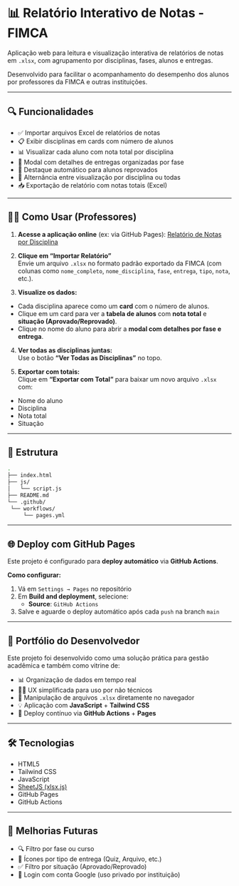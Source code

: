 # 📊 Relatório Interativo de Notas - FIMCA

Aplicação web para leitura e visualização interativa de relatórios de notas em `.xlsx`, com agrupamento por disciplinas, fases, alunos e entregas.

Desenvolvido para facilitar o acompanhamento do desempenho dos alunos por professores da FIMCA e outras instituições.

---

## 🔍 Funcionalidades

- ✅ Importar arquivos Excel de relatórios de notas
- 📋 Exibir disciplinas em cards com número de alunos
- 📊 Visualizar cada aluno com nota total por disciplina
- 🧾 Modal com detalhes de entregas organizadas por fase
- 🔴 Destaque automático para alunos reprovados
- 🔁 Alternância entre visualização por disciplina ou todas
- 📥 Exportação de relatório com notas totais (Excel)

---

## 🧑‍🏫 Como Usar (Professores)

1. **Acesse a aplicação online** (ex: via GitHub Pages):
[Relatório de Notas por Disciplina](https://lucasglgoncalves.github.io/relatorio-notas-fimca/)

2. **Clique em “Importar Relatório”**  
Envie um arquivo `.xlsx` no formato padrão exportado da FIMCA (com colunas como `nome_completo`, `nome_disciplina`, `fase`, `entrega`, `tipo`, `nota`, etc.).

3. **Visualize os dados:**
- Cada disciplina aparece como um **card** com o número de alunos.
- Clique em um card para ver a **tabela de alunos** com **nota total** e **situação (Aprovado/Reprovado)**.
- Clique no nome do aluno para abrir a **modal com detalhes por fase e entrega**.

4. **Ver todas as disciplinas juntas:**  
Use o botão **“Ver Todas as Disciplinas”** no topo.

5. **Exportar com totais:**  
Clique em **“Exportar com Total”** para baixar um novo arquivo `.xlsx` com:
- Nome do aluno
- Disciplina
- Nota total
- Situação

---

## 📁 Estrutura

```bash
.
├── index.html
├── js/
│   └── script.js
├── README.md
└── .github/
 └── workflows/
     └── pages.yml
```

---

## 🌐 Deploy com GitHub Pages

Este projeto é configurado para **deploy automático** via **GitHub Actions**.

**Como configurar:**

1. Vá em `Settings → Pages` no repositório
2. Em **Build and deployment**, selecione:
   - **Source**: `GitHub Actions`
3. Salve e aguarde o deploy automático após cada `push` na branch `main`

---

## 💼 Portfólio do Desenvolvedor

Este projeto foi desenvolvido como uma solução prática para gestão acadêmica e também como vitrine de:

- 📊 Organização de dados em tempo real
- 🧑‍💻 UX simplificada para uso por não técnicos
- 📁 Manipulação de arquivos `.xlsx` diretamente no navegador
- 💡 Aplicação com **JavaScript** + **Tailwind CSS**
- 🚀 Deploy contínuo via **GitHub Actions** + **Pages**

---

## 🛠️ Tecnologias

- HTML5
- Tailwind CSS
- JavaScript
- [SheetJS (xlsx.js)](https://sheetjs.com/)
- GitHub Pages
- GitHub Actions

---

## 🧩 Melhorias Futuras

- 🔍 Filtro por fase ou curso
- 🧾 Ícones por tipo de entrega (Quiz, Arquivo, etc.)
- ✅ Filtro por situação (Aprovado/Reprovado)
- 🔐 Login com conta Google (uso privado por instituição)
